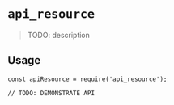 # `api_resource`

> TODO: description

## Usage

```
const apiResource = require('api_resource');

// TODO: DEMONSTRATE API
```
